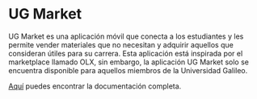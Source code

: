 # UG Market

UG Market es una aplicación móvil que conecta a los estudiantes y les permite vender materiales que no necesitan y adquirir aquellos que consideran útiles para su carrera.
Esta aplicación está inspirada por el marketplace llamado OLX, sin embargo, la aplicación UG Market solo se encuentra disponible para aquellos miembros de la Universidad Galileo.

[Aquí](https://hernandez-kevin.gitbook.io/ug-market/especificaciones/implementacion) puedes encontrar la documentación completa.
